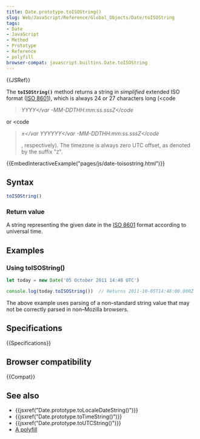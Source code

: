 ```yaml
---
title: Date.prototype.toISOString()
slug: Web/JavaScript/Reference/Global_Objects/Date/toISOString
tags:
- Date
- JavaScript
- Method
- Prototype
- Reference
- polyfill
browser-compat: javascript.builtins.Date.toISOString
---
```

{{JSRef}}

The **`toISOString()`** method returns a string in _simplified_ extended ISO
format ([ISO 8601](https://en.wikipedia.org/wiki/ISO_8601)), which is always 24
or 27 characters long (<code

> <var>YYYY</var -<var>MM</var>-<var>DD</var>T<var>HH</var>:<var>mm</var>:<var>ss.sss</var>Z</code

or <code

> <var>±</var
> <var>YYYYYY</var -<var>MM</var>-<var>DD</var>T<var>HH</var>:<var>mm</var>:<var>ss.sss</var>Z</code
>
> , respectively). The timezone is always zero UTC offset, as denoted by the
> suffix "`Z`".

{{EmbedInteractiveExample("pages/js/date-toisostring.html")}}

## Syntax

```js
toISOString()
```

### Return value

A string representing the given date in the
[ISO 8601](https://en.wikipedia.org/wiki/ISO_8601) format according to universal
time.

## Examples

### Using toISOString()

```js
let today = new Date('05 October 2011 14:48 UTC')

console.log(today.toISOString())  // Returns 2011-10-05T14:48:00.000Z
```

The above example uses parsing of a non–standard string value that may not be
correctly parsed in non–Mozilla browsers.

## Specifications

{{Specifications}}

## Browser compatibility

{{Compat}}

## See also

- {{jsxref("Date.prototype.toLocaleDateString()")}}
- {{jsxref("Date.prototype.toTimeString()")}}
- {{jsxref("Date.prototype.toUTCString()")}}
- [A polyfill](https://github.com/behnammodi/polyfill/blob/master/date.polyfill.js)

